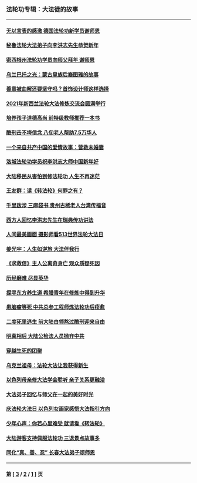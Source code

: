 ### 法轮功专辑：大法徒的故事
---
#### [无以言表的感激 德国法轮功新学员谢师恩](../../pages/nf1147481/n13543790.md?04030430) 
#### [秘鲁法轮大法弟子向李洪志先生恭贺新年](../../pages/nf1147481/n13540182.md?04030430) 
#### [密西根州法轮功学员向师父拜年 谢师恩](../../pages/nf1147481/n13538183.md?04030430) 
#### [乌兰巴托之光：蒙古皇族后裔图雅的故事](../../pages/nf1147481/n13155759.md?04030430) 
#### [善意被曲解还要坚守吗？首饰设计师这样选择](../../pages/nf1147481/n13077575.md?04030430) 
#### [2021年新西兰法轮大法修炼交流会圆满举行](../../pages/nf1147481/n13033149.md?04030430) 
#### [培养孩子道德高尚 前特级教师推荐一本书](../../pages/nf1147481/n12938640.md?04030430) 
#### [酷刑击不垮信念 八旬老人帮助7.5万华人](../../pages/nf1147481/n12880712.md?04030430) 
#### [一个来自共产中国的爱情故事：营救未婚妻](../../pages/nf1147481/n12778386.md?04030430) 
#### [洛城法轮功学员祝李洪志大师中国新年好](../../pages/nf1147481/n12724685.md?04030430) 
#### [大陆移民从害怕到修法轮功 人生不再迷茫](../../pages/nf1147481/n12414325.md?04030430) 
#### [王友群：读《转法轮》何罪之有？](../../pages/nf1147481/n12408647.md?04030430) 
#### [千里跋涉 三麻袋书 贵州古稀老人台湾传福音](../../pages/nf1147481/n12198750.md?04030430) 
#### [西方人回忆李洪志先生在瑞典传功讲法](../../pages/nf1147481/n12099607.md?04030430) 
#### [人间最美画面 摄影师看513世界法轮大法日](../../pages/nf1147481/n12094118.md?04030430) 
#### [姜光宇：人生如逆旅 大法伴我行](../../pages/nf1147481/n12088664.md?04030430) 
#### [《求救信》主人公离奇身亡 观众质疑死因](../../pages/nf1147481/n11845215.md?04030430) 
#### [历经磨难 尽显英华](../../pages/nf1147481/n11723297.md?04030430) 
#### [探寻东方养生道 希腊青年在修炼中得到升华](../../pages/nf1147481/n11494502.md?04030430) 
#### [患脑瘤等死 中共总参工程师炼法轮功后痊愈](../../pages/nf1147481/n11466682.md?04030430) 
#### [二度死里逃生 前大陆白领熬过酷刑迎来自由](../../pages/nf1147481/n11368594.md?04030430) 
#### [明真相后 大陆公检法人员抛弃中共](../../pages/nf1147481/n11358618.md?04030430) 
#### [穿越生死的团聚](../../pages/nf1147481/n11258922.md?04030430) 
#### [乌克兰祖母：法轮大法让我获得新生](../../pages/nf1147481/n11269457.md?04030430) 
#### [以色列母亲修大法学会聆听 亲子关系更融洽](../../pages/nf1147481/n11268195.md?04030430) 
#### [大法弟子回忆与师父在一起的美好时光](../../pages/nf1147481/n11267759.md?04030430) 
#### [庆法轮大法日 以色列女画家感悟大法指引方向](../../pages/nf1147481/n11267735.md?04030430) 
#### [少年心声：你若心里难受 就请看《转法轮》](../../pages/nf1147481/n11267496.md?04030430) 
#### [大陆游客支持佩服法轮功 三退景点故事多](../../pages/nf1147481/n11267378.md?04030430) 
#### [同化“真、善、忍” 长春大法弟子颂师恩](../../pages/nf1147481/n11266497.md?04030430) 

---
#### 第 [ [3](./3.md?04030430) / [2](./2.md?04030430) / [1](./1.md?04030430) ] 页
